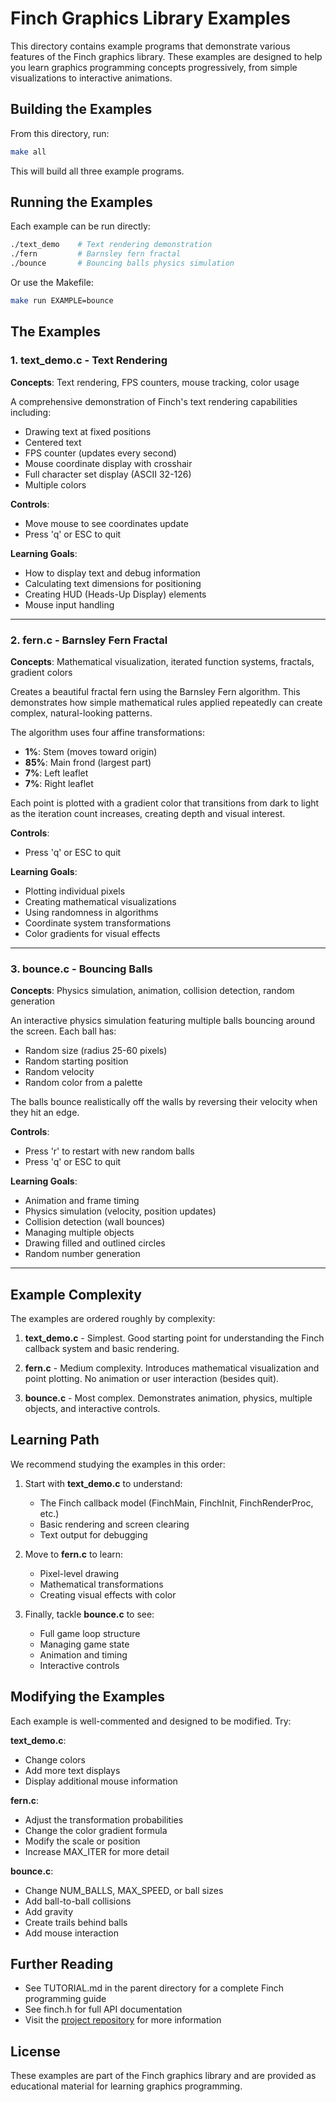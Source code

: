 # Finch Graphics Library Examples

This directory contains example programs that demonstrate various features of the Finch graphics library. These examples are designed to help you learn graphics programming concepts progressively, from simple visualizations to interactive animations.

## Building the Examples

From this directory, run:

```bash
make all
```

This will build all three example programs.

## Running the Examples

Each example can be run directly:

```bash
./text_demo    # Text rendering demonstration
./fern         # Barnsley fern fractal
./bounce       # Bouncing balls physics simulation
```

Or use the Makefile:

```bash
make run EXAMPLE=bounce
```

## The Examples

### 1. text_demo.c - Text Rendering

**Concepts**: Text rendering, FPS counters, mouse tracking, color usage

A comprehensive demonstration of Finch's text rendering capabilities including:
- Drawing text at fixed positions
- Centered text
- FPS counter (updates every second)
- Mouse coordinate display with crosshair
- Full character set display (ASCII 32-126)
- Multiple colors

**Controls**:
- Move mouse to see coordinates update
- Press 'q' or ESC to quit

**Learning Goals**:
- How to display text and debug information
- Calculating text dimensions for positioning
- Creating HUD (Heads-Up Display) elements
- Mouse input handling

---

### 2. fern.c - Barnsley Fern Fractal

**Concepts**: Mathematical visualization, iterated function systems, fractals, gradient colors

Creates a beautiful fractal fern using the Barnsley Fern algorithm. This demonstrates how simple mathematical rules applied repeatedly can create complex, natural-looking patterns.

The algorithm uses four affine transformations:
- **1%**: Stem (moves toward origin)
- **85%**: Main frond (largest part)
- **7%**: Left leaflet
- **7%**: Right leaflet

Each point is plotted with a gradient color that transitions from dark to light as the iteration count increases, creating depth and visual interest.

**Controls**:
- Press 'q' or ESC to quit

**Learning Goals**:
- Plotting individual pixels
- Creating mathematical visualizations
- Using randomness in algorithms
- Coordinate system transformations
- Color gradients for visual effects

---

### 3. bounce.c - Bouncing Balls

**Concepts**: Physics simulation, animation, collision detection, random generation

An interactive physics simulation featuring multiple balls bouncing around the screen. Each ball has:
- Random size (radius 25-60 pixels)
- Random starting position
- Random velocity
- Random color from a palette

The balls bounce realistically off the walls by reversing their velocity when they hit an edge.

**Controls**:
- Press 'r' to restart with new random balls
- Press 'q' or ESC to quit

**Learning Goals**:
- Animation and frame timing
- Physics simulation (velocity, position updates)
- Collision detection (wall bounces)
- Managing multiple objects
- Drawing filled and outlined circles
- Random number generation

---

## Example Complexity

The examples are ordered roughly by complexity:

1. **text_demo.c** - Simplest. Good starting point for understanding the Finch callback system and basic rendering.

2. **fern.c** - Medium complexity. Introduces mathematical visualization and point plotting. No animation or user interaction (besides quit).

3. **bounce.c** - Most complex. Demonstrates animation, physics, multiple objects, and interactive controls.

## Learning Path

We recommend studying the examples in this order:

1. Start with **text_demo.c** to understand:
   - The Finch callback model (FinchMain, FinchInit, FinchRenderProc, etc.)
   - Basic rendering and screen clearing
   - Text output for debugging

2. Move to **fern.c** to learn:
   - Pixel-level drawing
   - Mathematical transformations
   - Creating visual effects with color

3. Finally, tackle **bounce.c** to see:
   - Full game loop structure
   - Managing game state
   - Animation and timing
   - Interactive controls

## Modifying the Examples

Each example is well-commented and designed to be modified. Try:

**text_demo.c**:
- Change colors
- Add more text displays
- Display additional mouse information

**fern.c**:
- Adjust the transformation probabilities
- Change the color gradient formula
- Modify the scale or position
- Increase MAX_ITER for more detail

**bounce.c**:
- Change NUM_BALLS, MAX_SPEED, or ball sizes
- Add ball-to-ball collisions
- Add gravity
- Create trails behind balls
- Add mouse interaction

## Further Reading

- See TUTORIAL.md in the parent directory for a complete Finch programming guide
- See finch.h for full API documentation
- Visit the [project repository](https://github.com/ranton256/finch) for more information

## License

These examples are part of the Finch graphics library and are provided as educational material for learning graphics programming.
